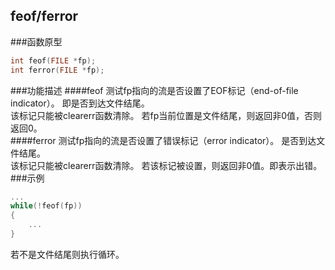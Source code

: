 feof/ferror
-----
###函数原型
```c
int feof(FILE *fp);
int ferror(FILE *fp);
```
###功能描述
####feof
测试fp指向的流是否设置了EOF标记（end-of-file indicator）。
即是否到达文件结尾。    
该标记只能被clearerr函数清除。
若fp当前位置是文件结尾，则返回非0值，否则返回0。  
####ferror 
测试fp指向的流是否设置了错误标记（error indicator）。
是否到达文件结尾。  
该标记只能被clearerr函数清除。
若该标记被设置，则返回非0值。即表示出错。  
###示例
```c
...
while(!feof(fp))
{
    ...
}
```
若不是文件结尾则执行循环。


